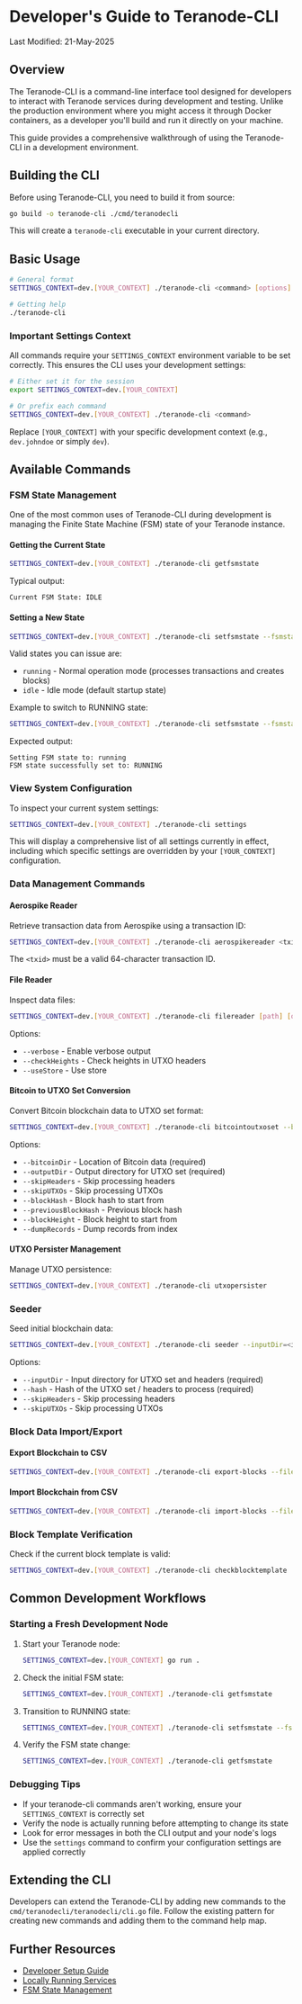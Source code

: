 # Developer's Guide to Teranode-CLI

Last Modified: 21-May-2025

## Overview

The Teranode-CLI is a command-line interface tool designed for developers to interact with Teranode services during development and testing. Unlike the production environment where you might access it through Docker containers, as a developer you'll build and run it directly on your machine.

This guide provides a comprehensive walkthrough of using the Teranode-CLI in a development environment.

## Building the CLI

Before using Teranode-CLI, you need to build it from source:

```bash
go build -o teranode-cli ./cmd/teranodecli
```

This will create a `teranode-cli` executable in your current directory.

## Basic Usage

```bash
# General format
SETTINGS_CONTEXT=dev.[YOUR_CONTEXT] ./teranode-cli <command> [options]

# Getting help
./teranode-cli
```

### Important Settings Context

All commands require your `SETTINGS_CONTEXT` environment variable to be set correctly. This ensures the CLI uses your development settings:

```bash
# Either set it for the session
export SETTINGS_CONTEXT=dev.[YOUR_CONTEXT]

# Or prefix each command
SETTINGS_CONTEXT=dev.[YOUR_CONTEXT] ./teranode-cli <command>
```

Replace `[YOUR_CONTEXT]` with your specific development context (e.g., `dev.johndoe` or simply `dev`).

## Available Commands

### FSM State Management

One of the most common uses of Teranode-CLI during development is managing the Finite State Machine (FSM) state of your Teranode instance.

#### Getting the Current State

```bash
SETTINGS_CONTEXT=dev.[YOUR_CONTEXT] ./teranode-cli getfsmstate
```

Typical output:
```
Current FSM State: IDLE
```

#### Setting a New State

```bash
SETTINGS_CONTEXT=dev.[YOUR_CONTEXT] ./teranode-cli setfsmstate --fsmstate <state>
```

Valid states you can issue are:

- `running` - Normal operation mode (processes transactions and creates blocks)
- `idle` - Idle mode (default startup state)


Example to switch to RUNNING state:
```bash
SETTINGS_CONTEXT=dev.[YOUR_CONTEXT] ./teranode-cli setfsmstate --fsmstate running
```

Expected output:
```
Setting FSM state to: running
FSM state successfully set to: RUNNING
```

### View System Configuration

To inspect your current system settings:

```bash
SETTINGS_CONTEXT=dev.[YOUR_CONTEXT] ./teranode-cli settings
```

This will display a comprehensive list of all settings currently in effect, including which specific settings are overridden by your `[YOUR_CONTEXT]` configuration.

### Data Management Commands

#### Aerospike Reader

Retrieve transaction data from Aerospike using a transaction ID:

```bash
SETTINGS_CONTEXT=dev.[YOUR_CONTEXT] ./teranode-cli aerospikereader <txid>
```

The `<txid>` must be a valid 64-character transaction ID.

#### File Reader

Inspect data files:

```bash
SETTINGS_CONTEXT=dev.[YOUR_CONTEXT] ./teranode-cli filereader [path] [options]
```

Options:

- `--verbose` - Enable verbose output
- `--checkHeights` - Check heights in UTXO headers
- `--useStore` - Use store

#### Bitcoin to UTXO Set Conversion

Convert Bitcoin blockchain data to UTXO set format:

```bash
SETTINGS_CONTEXT=dev.[YOUR_CONTEXT] ./teranode-cli bitcointoutxoset --bitcoinDir=<bitcoin-data-path> --outputDir=<output-dir-path> [options]
```

Options:

- `--bitcoinDir` - Location of Bitcoin data (required)
- `--outputDir` - Output directory for UTXO set (required)
- `--skipHeaders` - Skip processing headers
- `--skipUTXOs` - Skip processing UTXOs
- `--blockHash` - Block hash to start from
- `--previousBlockHash` - Previous block hash
- `--blockHeight` - Block height to start from
- `--dumpRecords` - Dump records from index

#### UTXO Persister Management

Manage UTXO persistence:

```bash
SETTINGS_CONTEXT=dev.[YOUR_CONTEXT] ./teranode-cli utxopersister
```

### Seeder

Seed initial blockchain data:

```bash
SETTINGS_CONTEXT=dev.[YOUR_CONTEXT] ./teranode-cli seeder --inputDir=<input-dir> --hash=<hash> [options]
```

Options:

- `--inputDir` - Input directory for UTXO set and headers (required)
- `--hash` - Hash of the UTXO set / headers to process (required)
- `--skipHeaders` - Skip processing headers
- `--skipUTXOs` - Skip processing UTXOs

### Block Data Import/Export

#### Export Blockchain to CSV

```bash
SETTINGS_CONTEXT=dev.[YOUR_CONTEXT] ./teranode-cli export-blocks --file=<file-path>
```

#### Import Blockchain from CSV

```bash
SETTINGS_CONTEXT=dev.[YOUR_CONTEXT] ./teranode-cli import-blocks --file=<file-path>
```

### Block Template Verification

Check if the current block template is valid:

```bash
SETTINGS_CONTEXT=dev.[YOUR_CONTEXT] ./teranode-cli checkblocktemplate
```

## Common Development Workflows

### Starting a Fresh Development Node

1. Start your Teranode node:

   ```bash
   SETTINGS_CONTEXT=dev.[YOUR_CONTEXT] go run .
   ```

2. Check the initial FSM state:

   ```bash
   SETTINGS_CONTEXT=dev.[YOUR_CONTEXT] ./teranode-cli getfsmstate
   ```

3. Transition to RUNNING state:

   ```bash
   SETTINGS_CONTEXT=dev.[YOUR_CONTEXT] ./teranode-cli setfsmstate --fsmstate running
   ```

4. Verify the FSM state change:

   ```bash
   SETTINGS_CONTEXT=dev.[YOUR_CONTEXT] ./teranode-cli getfsmstate
   ```

### Debugging Tips

- If your teranode-cli commands aren't working, ensure your `SETTINGS_CONTEXT` is correctly set
- Verify the node is actually running before attempting to change its state
- Look for error messages in both the CLI output and your node's logs
- Use the `settings` command to confirm your configuration settings are applied correctly

## Extending the CLI

Developers can extend the Teranode-CLI by adding new commands to the `cmd/teranodecli/teranodecli/cli.go` file. Follow the existing pattern for creating new commands and adding them to the command help map.

## Further Resources

- [Developer Setup Guide](../tutorials/developers/developerSetup.md)
- [Locally Running Services](locallyRunningServices.md)
- [FSM State Management](../howto/miners/minersHowToInteractWithFSM.md)
